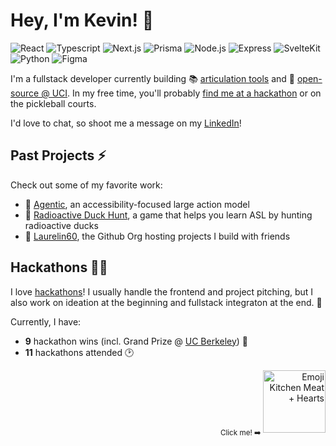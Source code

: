 # Hey, I'm Kevin! 💖


<p align="left">
  <img src=https://img.shields.io/badge/React-20232A?style=for-the-badge&logo=react&logoColor=61DAFB alt="React">
  <img src=https://img.shields.io/badge/TypeScript-007ACC?style=for-the-badge&logo=typescript&logoColor=white alt="Typescript">
  <img src=https://img.shields.io/badge/next%20js-000000?style=for-the-badge&logo=nextdotjs&logoColor=white alt="Next.js">
  <img src=https://img.shields.io/badge/Prisma-3982CE?style=for-the-badge&logo=Prisma&logoColor=white alt="Prisma">
  <img src=https://img.shields.io/badge/Node%20js-339933?style=for-the-badge&logo=nodedotjs&logoColor=white alt="Node.js">
  <img src=https://img.shields.io/badge/Express%20js-000000?style=for-the-badge&logo=express&logoColor=white alt="Express">
  <img src=https://img.shields.io/badge/SvelteKit-FF3E00?style=for-the-badge&logo=Svelte&logoColor=white alt="SvelteKit">
  <img src=https://img.shields.io/badge/Python-4076A5?style=for-the-badge&logo=python&logoColor=white alt="Python">
  <img src=https://img.shields.io/badge/Figma-F24E1E?style=for-the-badge&logo=figma&logoColor=white alt="Figma">
</p>

I'm a fullstack developer currently building 📚 [articulation tools](https://github.com/laurelin60/GE-Z-Frontend) and 🐜 [open-source @ UCI](https://github.com/icssc). In my free time, you'll probably [find me at a hackathon](https://devpost.com/kevinwu098) or on the pickleball courts.

I'd love to chat, so shoot me a message on my [LinkedIn](https://www.linkedin.com/in/kevinwu098)!

## Past Projects ⚡
Check out some of my favorite work:
- 🤖 [Agentic](https://github.com/laurelin60/Agentic), an accessibility-focused large action model
- 🦆 [Radioactive Duck Hunt](https://github.com/laurelin60/radioactive-duck-game-client), a game that helps you learn ASL by hunting radioactive ducks
- 🌲 [Laurelin60](https://github.com/laurelin60), the Github Org hosting projects I build with friends

## Hackathons 👨‍💻
I love [hackathons](https://devpost.com/kevinwu098)! I usually handle the frontend and project pitching, but I also work on ideation at the beginning and fullstack integraton at the end. 🚀

Currently, I have:
- **9** hackathon wins (incl. Grand Prize @ [UC Berkeley](https://devpost.com/software/dispatch-ai)) 🏅
- **11** hackathons attended 🕑


<p align="right">
  <sub> Click me! ➡️ </sub>
  <a href="https://k3v.in">
    <img width="100" alt="Emoji Kitchen Meat + Hearts" src="https://github.com/KevinWu098/KevinWu098/assets/100006999/dc1657c3-11cc-4148-bcb0-d671f5b296d4">
  </a>
</p>

<!-- # Hey, I'm Kevin! 💖 I'm...

{ 🎓 } a Computer Science major @ UCI

{ 🧑‍💻 } a Fullstack Developer — Typescript, JS/HTML/CSS, React, Next.js, Node.js, Express, Prisma, SQL, Tailwind CSS, Python, and more

{ ⚙️ } learning DevOps, UI/UX Design

{ 🎱 } an avid Pickleball enjoyer

## ⇢ I've been working on...

{ 🤖 } [Agentic](https://github.com/laurelin60/Agentic) — an accessibility-focused large action model leveraging the DOM and Gemini Pro

{ 📚 } [GE-Z](https://github.com/laurelin60/GE-Z-Frontend) — the only tool that finds online, articulable GE courses from California CCs

{ 🐜 } [AntAlmanac](https://github.com/icssc/AntAlmanac) — an open-source course planner for UCI students

{ 📆 } [Life, Squared](https://github.com/KevinWu098/lifesquared) — an online, interactive life calender inspired by Wait but Why

## ⇢ Find me at a hackathon...

- WebJam 2023, 🥇 First Place
- AI Innovation Challenge, 🥇 First Place, Student Experience track
- SB Hacks X, 🥇 Grand Prize
- Rose Hack 2024, 🏅 UI/UX Track Winner
- IrvineHacks, Hacker & Workshop Host
- QWER Hacks 2024, 🏅 Most Inclusive, Best use of TinyMCE

## ⇢ Currently involved with...

- [@icssc](https://github.com/icssc) - open-source UCI applications 
- [@ctc](https://github.com/ctc-uci) - tech for social good
- [@laurelin60](https://github.com/laurelin60) - hackathon enjoyers

## ⇢ My Links

- [Hackathon Portfolio](https://devpost.com/kevinwu098)
- [Linkedin](https://www.linkedin.com/in/kevinwu098/) - **Say hi! I'd love to chat :)**

<p align="right">
  <img width="100" alt="Emoji Kitchen Meat + Hearts" src="https://github.com/KevinWu098/KevinWu098/assets/100006999/dc1657c3-11cc-4148-bcb0-d671f5b296d4">
</p> -->


<!-- I'm enthusiastic about building and contributing to innovative projects that blend functionality and an engaging user experience. Currently, I'm creating frontend and fullstack applications that touch new technologies while connecting with personal passions.

My most comfortable tech stack is React with any flavor of CSS (vanilla, Tailwind, SCSS/SASS), but I also work well with component libraries (MaterialUI, etc). Additionally, I have experience with Node.js, Express, and MongoDB, enabling me to build fullstack applications.
-->

<!--
**KevinWu098/KevinWu098** is a ✨ _special_ ✨ repository because its `README.md` (this file) appears on your GitHub profile.

Here are some ideas to get you started:

- 🔭 I’m currently working on ...
- 🌱 I’m currently learning ...
- 👯 I’m looking to collaborate on ...
- 🤔 I’m looking for help with ...
- 💬 Ask me about ...
- 📫 How to reach me: ...
- 😄 Pronouns: ...
- ⚡ Fun fact: ...
-->
